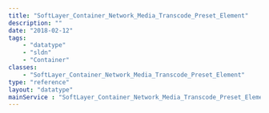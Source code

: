 ```yaml
---
title: "SoftLayer_Container_Network_Media_Transcode_Preset_Element"
description: ""
date: "2018-02-12"
tags:
    - "datatype"
    - "sldn"
    - "Container"
classes:
    - "SoftLayer_Container_Network_Media_Transcode_Preset_Element"
type: "reference"
layout: "datatype"
mainService : "SoftLayer_Container_Network_Media_Transcode_Preset_Element"
---
```

